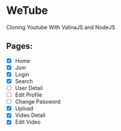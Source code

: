 # WeTube

Cloning Youtube With ValinaJS and NodeJS

## Pages:

- [x] Home
- [x] Join
- [x] Login
- [x] Search
- [ ] User Detail
- [ ] Edit Profile
- [ ] Change Password
- [x] Upload
- [x] Video Detail
- [x] Edit Video